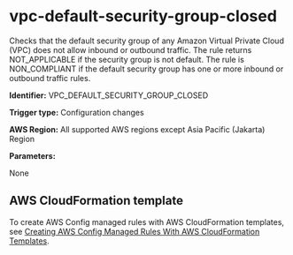 # vpc\-default\-security\-group\-closed<a name="vpc-default-security-group-closed"></a>

Checks that the default security group of any Amazon Virtual Private Cloud \(VPC\) does not allow inbound or outbound traffic\. The rule returns NOT\_APPLICABLE if the security group is not default\. The rule is NON\_COMPLIANT if the default security group has one or more inbound or outbound traffic rules\.

**Identifier:** VPC\_DEFAULT\_SECURITY\_GROUP\_CLOSED

**Trigger type:** Configuration changes

**AWS Region:** All supported AWS regions except Asia Pacific \(Jakarta\) Region

**Parameters:**

None  

## AWS CloudFormation template<a name="w85aac12c32c17b9d553c15"></a>

To create AWS Config managed rules with AWS CloudFormation templates, see [Creating AWS Config Managed Rules With AWS CloudFormation Templates](aws-config-managed-rules-cloudformation-templates.md)\.